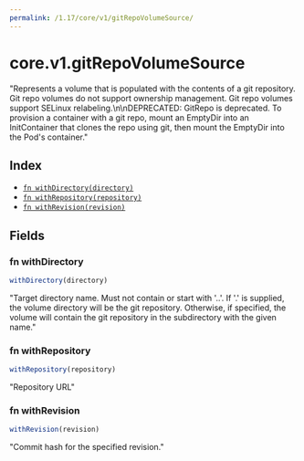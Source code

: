 ```yaml
---
permalink: /1.17/core/v1/gitRepoVolumeSource/
---
```


# core.v1.gitRepoVolumeSource

"Represents a volume that is populated with the contents of a git repository. Git repo volumes do not support ownership management. Git repo volumes support SELinux relabeling.\n\nDEPRECATED: GitRepo is deprecated. To provision a container with a git repo, mount an EmptyDir into an InitContainer that clones the repo using git, then mount the EmptyDir into the Pod's container."

## Index

* [`fn withDirectory(directory)`](#fn-withdirectory)
* [`fn withRepository(repository)`](#fn-withrepository)
* [`fn withRevision(revision)`](#fn-withrevision)

## Fields

### fn withDirectory

```ts
withDirectory(directory)
```

"Target directory name. Must not contain or start with '..'.  If '.' is supplied, the volume directory will be the git repository.  Otherwise, if specified, the volume will contain the git repository in the subdirectory with the given name."

### fn withRepository

```ts
withRepository(repository)
```

"Repository URL"

### fn withRevision

```ts
withRevision(revision)
```

"Commit hash for the specified revision."